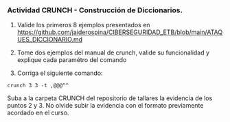 ###  Actividad CRUNCH - Construcción de Diccionarios.

1. Valide los primeros 8 ejemplos presentados en https://github.com/jaiderospina/CIBERSEGURIDAD_ETB/blob/main/ATAQUES_DICCIONARIO.md

2. Tome dos ejemplos del manual de crunch, valide su funcionalidad y explique cada paramétro del comando

3. Corriga el siguiente comando:

```
crunch 3 3 -t ,@@@^^
```
Suba a la carpeta CRUNCH del repositorio de tallares la evidencia de los puntos 2 y 3. 
No olvide subir la evidencia con el formato previamente acordado en el curso.
